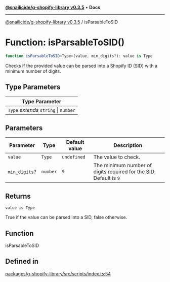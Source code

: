 [**@snailicide/g-shopify-library v0.3.5**](../README.md) • **Docs**

---

[@snailicide/g-shopify-library v0.3.5](../README.md) / isParsableToSID

# Function: isParsableToSID()

```ts
function isParsableToSID<Type>(value, min_digits?): value is Type
```

Checks if the provided value can be parsed into a Shopify ID (SID) with a
minimum number of digits.

## Type Parameters

| Type Parameter                        |
| ------------------------------------- |
| `Type` _extends_ `string` \| `number` |

## Parameters

| Parameter     | Type     | Default value | Description                                                       |
| ------------- | -------- | ------------- | ----------------------------------------------------------------- |
| `value`       | `Type`   | `undefined`   | The value to check.                                               |
| `min_digits`? | `number` | `9`           | The minimum number of digits required for the SID. Default is `9` |

## Returns

`value is Type`

True if the value can be parsed into a SID, false otherwise.

## Function

isParsableToSID

## Defined in

[packages/g-shopify-library/src/scripts/index.ts:54](https://github.com/gbtunney/snailicide-monorepo/blob/master/packages/g-shopify-library/src/scripts/index.ts#L54)
